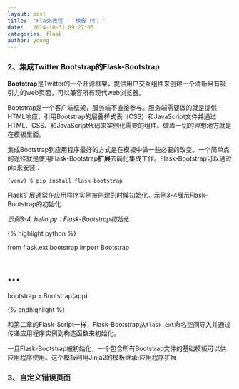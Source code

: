 ```yaml
---
layout: post
title:  "Flask教程 —— 模板（中）"
date:   2014-10-31 09:27:05
categories: flask
author: young
---
```


### 2、集成Twitter Bootstrap的Flask-Bootstrap

**Bootstrap**是Twitter的一个开源框架，提供用户交互组件来创建一个清新且有吸引力的web页面，可以兼容所有现代web浏览器。

Bootstrap是一个客户端框架，服务端不直接参与。服务端需要做的就是提供HTML响应，引用Bootstrap的层叠样式表（CSS）和JavaScript文件并通过HTML、CSS、和JavaScript代码来实例化需要的组件。做着一切的理想地方就是在模板里面。

集成Bootstrap到应用程序最好的方式是在模板中做一些必要的改变。一个简单点的途径就是使用Flask-Bootstrap**扩展**去简化集成工作。Flask-Bootstrap可以通过pip来安装：

    (venv) $ pip install flask-bootstrap

Flask扩展通常在应用程序实例被创建的时候初始化。示例3-4展示Flask-Bootstrap的初始化

_示例3-4. hello.py：Flask-Bootstrap初始化_

{% highlight python %}

from flask.ext.bootstrap import Bootstrap
# ...
bootstrap = Bootstrap(app)

{% endhighlight %}

和第二章的Flask-Script一样，Flask-Bootstrap从`flask.ext`命名空间导入并通过传递应用程序实例到构造函数来初始化。

一旦Flask-Bootstrap被初始化，一个包含所有Bootstrap文件的基础模板可以供应用程序使用。这个模板利用Jinja2的模板继承;应用程序扩展

### 3、自定义错误页面